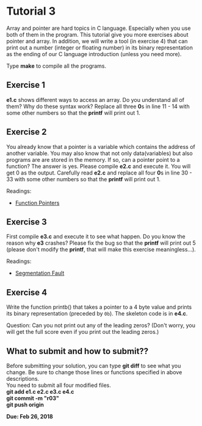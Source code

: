 Tutorial 3
==========

Array and pointer are hard topics in C language. Especially when you use both of them in the program. This tutorial give you more exercises about pointer and array. In addition, we will write a tool (in exercise 4) that can print out a number (integer or floating number) in its binary representation as the ending of our C language introduction (unless you need more).

Type **make** to compile all the programs.

Exercise 1
----
**e1.c** shows different ways to access an array. Do you understand all of them? Why do these syntax work? Replace all three **0**s in line 11 - 14 with some other numbers so that the **printf** will print out 1.

Exercise 2
----
You already know that a pointer is a variable which contains the address of another variable. You may also know that not only data(variables) but also programs are are stored in the memory. If so, can a pointer point to a function? The answer is yes. Please compile **e2.c** and execute it. You will get 0 as the output. Carefully read **e2.c** and replace all four **0**s in line 30 - 33 with some other numbers so that the **printf** will print out 1.

Readings:
* [Function Pointers](https://en.wikipedia.org/wiki/Function_pointer)

Exercise 3
----
First compile **e3.c** and execute it to see what happen. Do you know the reason why **e3** crashes? Please fix the bug so that the **printf** will print out 5 (please don't modify the **printf**, that will make this exercise meaningless...).  

Readings:
* [Segmentation Fault](https://en.wikipedia.org/wiki/Segmentation_fault)

Exercise 4
-----
Write the function printb() that takes a pointer to a 4 byte value and prints its binary representation (preceded by `0b`). The skeleton code is in **e4.c**.  

Question: Can you not print out any of the leading zeros? (Don't worry, you will get the full score even if you print out the leading zeros.)


## What to submit and how to submit??
Before submitting your solution, you can type **git diff** to see what you change. Be sure to change those lines or functions specified in above descriptions.  
You need to submit all four modified files.  
**git add e1.c e2.c e3.c e4.c**  
**git commit -m "r03"**  
**git push origin**  

**Due: Feb 26, 2018**
